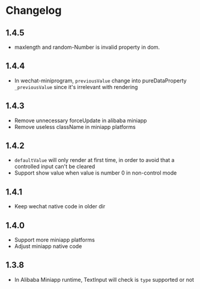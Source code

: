 # Changelog

## 1.4.5

- maxlength and random-Number is invalid property in dom.

## 1.4.4

- In wechat-miniprogram, `previousValue` change into pureDataProperty `_previousValue` since it's irrelevant with rendering

## 1.4.3

- Remove unnecessary forceUpdate in alibaba miniapp
- Remove useless className in miniapp platforms

## 1.4.2

- `defaultValue` will only render at first time, in order to avoid that a controlled input can't be cleared
- Support show value when value is number 0 in non-control mode

## 1.4.1

- Keep wechat native code in older dir

## 1.4.0

- Support more miniapp platforms
- Adjust miniapp native code

## 1.3.8

- In Alibaba Miniapp runtime, TextInput will check is `type` supported or not
